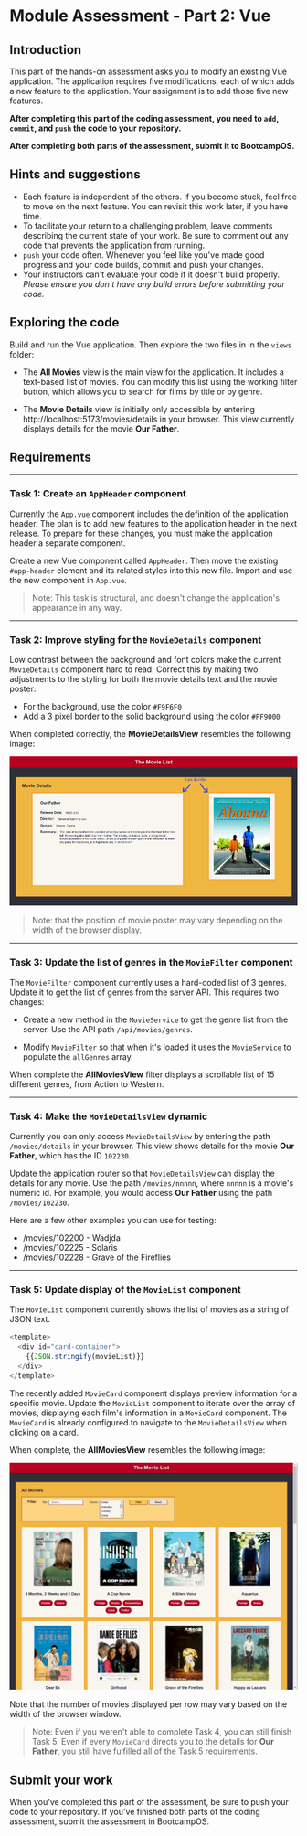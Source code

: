 # Module Assessment - Part 2: Vue

## Introduction

This part of the hands-on assessment asks you to modify an existing Vue application. The application requires five modifications, each of which adds a new feature to the application. Your assignment is to add those five new features.

**After completing this part of the coding assessment, you need to `add`, `commit`, and `push` the code to your repository.**

**After completing both parts of the assessment, submit it to BootcampOS.**

## Hints and suggestions

* Each feature is independent of the others. If you become stuck, feel free to move on the next feature. You can revisit this work later, if you have time. 
* To facilitate your return to a challenging problem, leave comments describing the current state of your work. Be sure to comment out any code that prevents the application from running.
* `push` your code often. Whenever you feel like you've made good progress and your code builds, commit and push your changes.
* Your instructors can't evaluate your code if it doesn't build properly. _Please ensure you don't have any build errors before submitting your code._

## Exploring the code

Build and run the Vue application. Then explore the two files in in the `views` folder:

- The **All Movies** view is the main view for the application. It includes a text-based list of movies. You can modify this list using the working filter button, which allows you to search for films by title or by genre. 

- The **Movie Details** view is initially only accessible by entering http://localhost:5173/movies/details in your browser. This view currently displays details for the movie **Our Father**.


## Requirements

<hr>

### Task 1: Create an `AppHeader` component

Currently the `App.vue` component includes the definition of the application header. The plan is to add new features to the application header in the next release. To prepare for these changes, you must make the application header a separate component. 

Create a new Vue component called `AppHeader`. Then move the existing `#app-header` element and its related styles into this new file. Import and use the new component in `App.vue`. 

> Note: This task is structural, and doesn't change the application's appearance in any way. 

<hr>

### Task 2: Improve styling for the `MovieDetails` component

Low contrast between the background and font colors make the current `MovieDetails` component hard to read. Correct this by making two adjustments to the styling for both the movie details text and the movie poster:

- For the background, use the color `#F9F6F0`
- Add a 3 pixel border to the solid background using the color `#FF9000`

When completed correctly, the **MovieDetailsView** resembles the following image:  

![Styled MovieDetailsView](./images/styled-movie-details.png)

> Note: that the position of movie poster may vary depending on the width of the browser display.

<hr>

### Task 3: Update the list of genres in the `MovieFilter` component

The `MovieFilter` component currently uses a hard-coded list of 3 genres. Update it to get the list of genres from the server API. This requires two changes:  

- Create a new method in the `MovieService` to get the genre list from the server. Use the API path `/api/movies/genres`.

- Modify `MovieFilter` so that when it's loaded it uses the `MovieService` to populate the `allGenres` array.

When complete the **AllMoviesView** filter displays a scrollable list of 15 different genres, from Action to Western.

<hr>

### Task 4: Make the `MovieDetailsView` dynamic

Currently you can only access `MovieDetailsView` by entering the path `/movies/details` in your browser. This view shows details for the movie **Our Father**, which has the ID `102230`. 

Update the application router so that `MovieDetailsView` can display the details for any movie. Use the path `/movies/nnnnn`, where `nnnnn` is a movie's numeric id. For example, you would access **Our Father** using the path `/movies/102230`.

Here are a few other examples you can use for testing:
- /movies/102200 - Wadjda
- /movies/102225 - Solaris
- /movies/102228 - Grave of the Fireflies

<hr>

### Task 5: Update display of the `MovieList` component 

The `MovieList` component currently shows the list of movies as a string of JSON text. 

```JavaScript
<template>
  <div id="card-container">
    {{JSON.stringify(movieList)}}
  </div>
</template>
```

The recently added `MovieCard` component displays preview information for a specific movie. Update the `MovieList` component to iterate over the array of movies, displaying each film's information in a `MovieCard` component. The `MovieCard` is already configured to navigate to the `MovieDetailsView` when clicking on a card.

When complete, the **AllMoviesView** resembles the following image:  

![Updated AllMoviesView](./images/updated-movies-list.png)

Note that the number of movies displayed per row may vary based on the width of the browser window.

> Note: Even if you weren't able to complete Task 4, you can still finish Task 5. Even if every `MovieCard` directs you to the details for **Our Father**, you still have fulfilled all of the Task 5 requirements. 


## Submit your work

When you've completed this part of the assessment, be sure to push your code to your repository. If you've finished both parts of the coding assessment, submit the assessment in BootcampOS.

